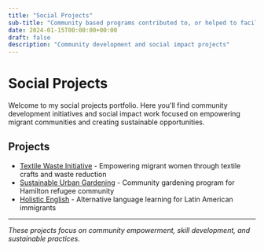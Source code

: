 ```yaml
---
title: "Social Projects"
sub-title: "Community based programs contributed to, or helped to facilitate"
date: 2024-01-15T00:00:00+00:00
draft: false
description: "Community development and social impact projects"
---
```


# Social Projects

Welcome to my social projects portfolio. Here you'll find community development initiatives and social impact work focused on empowering migrant communities and creating sustainable opportunities.

## Projects

- [Textile Waste Initiative](/social-projects/textile-waste-initiative/) - Empowering migrant women through textile crafts and waste reduction
- [Sustainable Urban Gardening](/social-projects/sustainable-urban-gardening/) - Community gardening program for Hamilton refugee community
- [Holistic English](/social-projects/holistic-english/) - Alternative language learning for Latin American immigrants

---

*These projects focus on community empowerment, skill development, and sustainable practices.*
